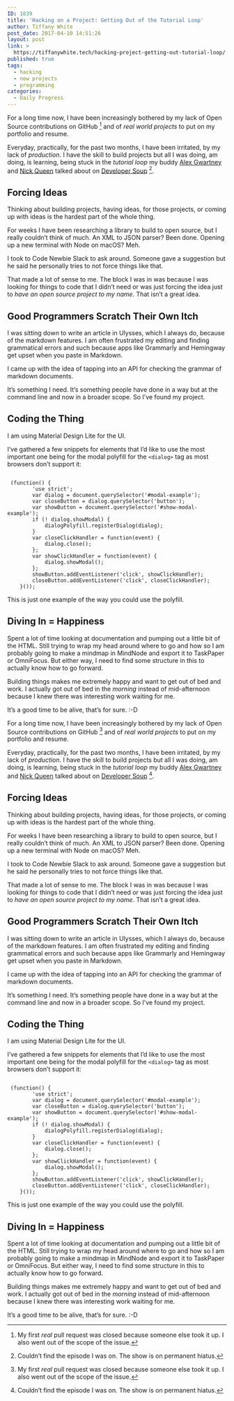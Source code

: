 ```yaml
---
ID: 1839
title: 'Hacking on a Project: Getting Out of the Tutorial Loop'
author: Tiffany White
post_date: 2017-04-10 14:51:26
layout: post
link: >
  https://tiffanywhite.tech/hacking-project-getting-out-tutorial-loop/
published: true
tags:
  - hacking
  - new projects
  - programming
categories:
  - Daily Progress
---
```



For a long time now, I have been increasingly bothered by my lack of Open Source contributions on GitHub [^1] and of *real world projects* to put on my portfolio and resume.

Everyday, practically, for the past two months, I have been irritated, by my lack of *production*. I have the skill to build projects but all I was doing, am doing, is learning, being stuck in the *tutorial loop* my buddy [Alex Gwartney](https://twitter.com/AlexGwartney) and [Nick Queen](https://twitter.com/nickqueen) talked about on [Developer Soup](https://www.youtube.com/watch?v=L66GVCEsKC0) [^2].

## Forcing Ideas

Thinking about building projects, having ideas, for those projects, or coming up with ideas is the hardest part of the whole thing.

For weeks I have been researching a library to build to open source, but I really couldn’t think of much. An XML to JSON parser? Been done. Opening up a new terminal with Node on macOS? Meh.

I took to Code Newbie Slack to ask around. Someone gave a suggestion but he said he personally tries to not force things like that.

That made a lot of sense to me. The block I was in was because I was looking for things to code that I didn’t need or was just forcing the idea just to *have an open source project to my name*. That isn’t a great idea.

## Good Programmers Scratch Their Own Itch

I was sitting down to write an article in Ulysses, which I always do, because of the markdown features. I am often frustrated my editing and finding grammatical errors and such because apps like Grammarly and Hemingway get upset when you paste in Markdown.

I came up with the idea of tapping into an API for checking the grammar of markdown documents.

It’s something I need. It’s something people have done in a way but at the command line and now in a broader scope. So I’ve found my project.

## Coding the Thing

I am using Material Design Lite for the UI.

I’ve gathered a few snippets for elements that I’d like to use the most important one being for the modal polyfill for the `<dialog>` tag as most browsers don’t support it:
<pre><code class="javascript">
 (function() {
        'use strict';
        var dialog = document.querySelector('#modal-example');
        var closeButton = dialog.querySelector('button');
        var showButton = document.querySelector('#show-modal-example');
        if (! dialog.showModal) {
            dialogPolyfill.registerDialog(dialog);
        }
        var closeClickHandler = function(event) {
            dialog.close();
        };
        var showClickHandler = function(event) {
            dialog.showModal();
        };
        showButton.addEventListener('click', showClickHandler);
        closeButton.addEventListener('click', closeClickHandler);
    }());
</code></pre>
This is just one example of the way you could use the polyfill.

## Diving In = Happiness

Spent a lot of time looking at documentation and pumping out a little bit of the HTML. Still trying to wrap my head around where to go and how so I am probably going to make a mindmap in MindNode and export it to TaskPaper or OmniFocus. But either way, I need to find some structure in this to actually know how to go forward.

Building things makes me extremely happy and want to get out of bed and work. I actually got out of bed in the *morning* instead of mid-afternoon because I knew there was interesting work waiting for me.

It’s a good time to be alive, that’s for sure. :-D

[^1]: My first *real* pull request was closed because someone else took it up. I also went out of the scope of the issue.



For a long time now, I have been increasingly bothered by my lack of Open Source contributions on GitHub [^1] and of *real world projects* to put on my portfolio and resume.

Everyday, practically, for the past two months, I have been irritated, by my lack of *production*. I have the skill to build projects but all I was doing, am doing, is learning, being stuck in the *tutorial loop* my buddy [Alex Gwartney](https://twitter.com/AlexGwartney) and [Nick Queen](https://twitter.com/nickqueen) talked about on [Developer Soup](https://www.youtube.com/watch?v=L66GVCEsKC0) [^2].

## Forcing Ideas

Thinking about building projects, having ideas, for those projects, or coming up with ideas is the hardest part of the whole thing.

For weeks I have been researching a library to build to open source, but I really couldn’t think of much. An XML to JSON parser? Been done. Opening up a new terminal with Node on macOS? Meh.

I took to Code Newbie Slack to ask around. Someone gave a suggestion but he said he personally tries to not force things like that.

That made a lot of sense to me. The block I was in was because I was looking for things to code that I didn’t need or was just forcing the idea just to *have an open source project to my name*. That isn’t a great idea.

## Good Programmers Scratch Their Own Itch

I was sitting down to write an article in Ulysses, which I always do, because of the markdown features. I am often frustrated my editing and finding grammatical errors and such because apps like Grammarly and Hemingway get upset when you paste in Markdown.

I came up with the idea of tapping into an API for checking the grammar of markdown documents.

It’s something I need. It’s something people have done in a way but at the command line and now in a broader scope. So I’ve found my project.

## Coding the Thing

I am using Material Design Lite for the UI.

I’ve gathered a few snippets for elements that I’d like to use the most important one being for the modal polyfill for the `<dialog>` tag as most browsers don’t support it:
<pre><code class="javascript">
 (function() {
        'use strict';
        var dialog = document.querySelector('#modal-example');
        var closeButton = dialog.querySelector('button');
        var showButton = document.querySelector('#show-modal-example');
        if (! dialog.showModal) {
            dialogPolyfill.registerDialog(dialog);
        }
        var closeClickHandler = function(event) {
            dialog.close();
        };
        var showClickHandler = function(event) {
            dialog.showModal();
        };
        showButton.addEventListener('click', showClickHandler);
        closeButton.addEventListener('click', closeClickHandler);
    }());
</code></pre>
This is just one example of the way you could use the polyfill.

## Diving In = Happiness

Spent a lot of time looking at documentation and pumping out a little bit of the HTML. Still trying to wrap my head around where to go and how so I am probably going to make a mindmap in MindNode and export it to TaskPaper or OmniFocus. But either way, I need to find some structure in this to actually know how to go forward.

Building things makes me extremely happy and want to get out of bed and work. I actually got out of bed in the *morning* instead of mid-afternoon because I knew there was interesting work waiting for me.

It’s a good time to be alive, that’s for sure. :-D

[^1]: My first *real* pull request was closed because someone else took it up. I also went out of the scope of the issue.




[^2]: Couldn’t find the episode I was on. The show is on permanent hiatus.
